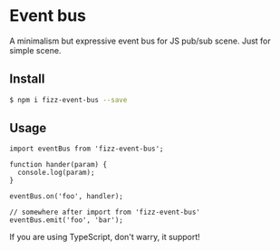 # Event bus

A minimalism but expressive event bus for JS pub/sub scene.
Just for simple scene.

## Install

```bash
$ npm i fizz-event-bus --save
```

## Usage

```tsx
import eventBus from 'fizz-event-bus';

function hander(param) {
  console.log(param);
}

eventBus.on('foo', handler);

// somewhere after import from 'fizz-event-bus'
eventBus.emit('foo', 'bar');
```

If you are using TypeScript, don't warry, it support!
